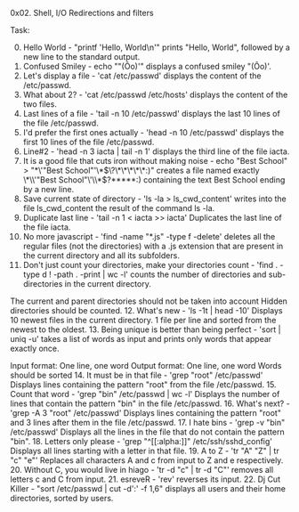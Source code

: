 0x02. Shell, I/O Redirections and filters

Task:

0. Hello World - "printf 'Hello, World\n'" prints "Hello, World", followed by a new line to the standard output. 
1. Confused Smiley - echo "\"(Ôo)'" displays a confused smiley "(Ôo)'.
2. Let's display a file - 'cat /etc/passwd' displays the content of the /etc/passwd.
3. What about 2? - 'cat /etc/passwd /etc/hosts' displays the content of the two files.
4. Last lines of a file - 'tail -n 10 /etc/passwd' displays the last 10 lines of the file /etc/passwd.
5. I'd prefer the first ones actually - 'head -n 10 /etc/passwd' displays the first 10 lines of the file /etc/passwd.
6. Line#2 - 'head -n 3 iacta | tail -n 1' displays the third line of the file iacta.
7. It is a good file that cuts iron without making noise - echo "Best School" > "\*\\\'\"Best School\"\'\\\*$\?\*\*\*\*\*:)" creates a file named exactly \*\\'"Best School"\'\\*$\?\*\*\*\*\*:) containing the text Best School ending by a new line.
8. Save current state of directory - 'ls -la > ls_cwd_content' writes into the file ls_cwd_content the result of the command ls -la.
9. Duplicate last line - 'tail -n 1 < iacta >> iacta' Duplicates the last line of the file iacta.
10. No more javascript - 'find -name "*.js" -type f -delete' deletes all the regular files (not the directories) with a .js extension that are present in the current directory and all its subfolders.
11. Don't just count your directories, make your directories count - 'find . -type d ! -path . -print | wc -l' counts the number of directories and sub-directories in the current directory.

The current and parent directories should not be taken into account
Hidden directories should be counted.
12. What's new - 'ls -1t | head -10' Displays 10 newest files in the current directory. 1 file per line and sorted from the newest to the oldest.
13. Being unique is better than being perfect - 'sort | uniq -u' takes a list of words as input and prints only words that appear exactly once.

Input format: One line, one word
Output format: One line, one word
Words should be sorted
14. It must be in that file - 'grep "root" /etc/passwd' Displays lines containing the pattern "root" from the file /etc/passwd.
15. Count that word - 'grep "bin" /etc/passwd | wc -l' Displays the number of lines that contain the pattern "bin" in the file /etc/passwd.
16. What's next? - 'grep -A 3 "root" /etc/passwd' Displays lines containing the pattern "root" and 3 lines after them in the file /etc/passwd.
17. I hate bins - 'grep -v "bin" /etc/passwd' Displays all the lines in the file that do not contain the pattern "bin".
18. Letters only please - 'grep "^[[:alpha:]]" /etc/ssh/sshd_config' Displays all lines starting with a letter in that file.
19. A to Z - 'tr "A" "Z" | tr "c" "e"' Replaces all characters A and c from input to Z and e respectively.
20. Without C, you would live in hiago - 'tr -d "c" | tr -d "C"' removes all letters c and C from input.
21. esreveR - 'rev' reverses its input.
22. Dj Cut Killer - "sort /etc/passwd | cut -d':' -f 1,6" displays all users and their home directories, sorted by users.
